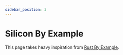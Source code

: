 ```yaml
---
sidebar_position: 3
---
```


# Silicon By Example

This page takes heavy inspiration from [Rust By Example](https://doc.rust-lang.org/stable/rust-by-example/).